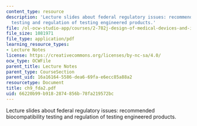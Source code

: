 ```yaml
---
content_type: resource
description: 'Lecture slides about federal regulatory issues: recommended biocompatibility
  testing and regulation of testing engineered products.'
file: /ol-ocw-studio-app/courses/2-782j-design-of-medical-devices-and-implants-spring-2006/66220b99b9182874856b78fa219572bc_ch9_fda2.pdf
file_size: 1081971
file_type: application/pdf
learning_resource_types:
- Lecture Notes
license: https://creativecommons.org/licenses/by-nc-sa/4.0/
ocw_type: OCWFile
parent_title: Lecture Notes
parent_type: CourseSection
parent_uid: 16a16164-5586-dea6-69fa-e6ecc85a88a2
resourcetype: Document
title: ch9_fda2.pdf
uid: 66220b99-b918-2874-856b-78fa219572bc
---
```

Lecture slides about federal regulatory issues: recommended biocompatibility testing and regulation of testing engineered products.
